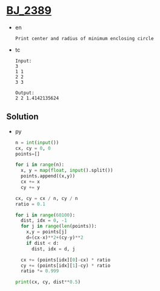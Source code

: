 # [BJ_2389](https://acmicpc.net/problem/2389)

* en

  ```en
  Print center and radius of minimum enclosing circle
  ```

* tc

  ```tc
  Input:
  3
  1 1
  2 2
  3 3

  Output:
  2 2 1.4142135624
  ```

## Solution

* py

  ```py
  n = int(input())
  cx, cy = 0, 0
  points=[]

  for i in range(n):
    x, y = map(float, input().split())
    points.append((x,y))
    cx += x
    cy += y

  cx, cy = cx / n, cy / n
  ratio = 0.1

  for i in range(60100):
    dist, idx = 0, -1
    for j in range(len(points)):
      x,y = points[j]
      d=(cx-x)**2+(cy-y)**2
      if dist < d:
        dist, idx = d, j

    cx += (points[idx][0]-cx) * ratio
    cy += (points[idx][1]-cy) * ratio
    ratio *= 0.999

  print(cx, cy, dist**0.5)
  ```
